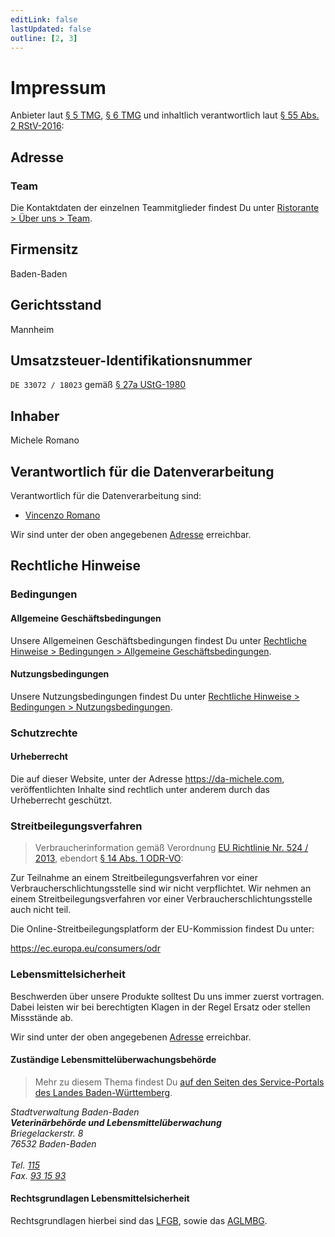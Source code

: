 ```yaml
---
editLink: false
lastUpdated: false
outline: [2, 3]
---
```


# Impressum

Anbieter laut [§ 5 TMG](https://www.gesetze-im-internet.de/tmg/__5.html), [§ 6 TMG](https://www.gesetze-im-internet.de/tmg/__6.html) und inhaltlich verantwortlich laut [§ 55 Abs. 2 RStV-2016](https://www.ard-werbung.de/fileadmin/user_upload/media-perspektiven/Dokumentation/2016-1_Rundfunkstaatsvertrag.pdf):

## Adresse

<RistoranteAddress/>

### Team

Die Kontaktdaten der einzelnen Teammitglieder findest Du unter [Ristorante > Über uns > Team](../../ristorante/index.md#team).

## Firmensitz

Baden-Baden

## Gerichtsstand

Mannheim

## Umsatzsteuer-Identifikationsnummer

`DE 33072 / 18023` gemäß [§ 27a UStG-1980](https://www.gesetze-im-internet.de/ustg_1980/__27a.html)

## Inhaber

Michele Romano

## Verantwortlich für die Datenverarbeitung

Verantwortlich für die Datenverarbeitung sind:

* [Vincenzo Romano](../../ristorante/index.md#vincenzo-romano)

Wir sind unter der oben angegebenen [Adresse](#adresse) erreichbar.

## Rechtliche Hinweise

### Bedingungen

#### Allgemeine Geschäftsbedingungen

Unsere Allgemeinen Geschäftsbedingungen findest Du unter [Rechtliche Hinweise > Bedingungen > Allgemeine Geschäftsbedingungen](../terms/index.md#allgemeine-geschäftsbedingungen).

#### Nutzungsbedingungen

Unsere Nutzungsbedingungen findest Du unter [Rechtliche Hinweise > Bedingungen > Nutzungsbedingungen](../terms/index.md#nutzungsbedingungen).

### Schutzrechte

#### Urheberrecht

Die auf dieser Website, unter der Adresse <https://da-michele.com>, veröffentlichten Inhalte sind rechtlich unter anderem durch das Urheberrecht geschützt.

### Streitbeilegungsverfahren

> Verbraucherinformation gemäß Verordnung [EU Richtlinie Nr. 524 / 2013](https://eur-lex.europa.eu/legal-content/DE/TXT/?uri=CELEX%3A32013R0524), ebendort [§ 14 Abs. 1 ODR-VO](https://eur-lex.europa.eu/legal-content/DE/TXT/HTML/?uri=CELEX:32013R0524&from=DE#d1e1185-1-1):

Zur Teilnahme an einem Streitbeilegungsverfahren vor einer Verbraucherschlichtungsstelle sind wir nicht verpflichtet.
Wir nehmen an einem Streitbeilegungsverfahren vor einer Verbraucherschlichtungsstelle auch nicht teil.

Die Online-Streitbeilegungsplatform der EU-Kommission findest Du unter:

<https://ec.europa.eu/consumers/odr>

### Lebensmittelsicherheit

Beschwerden über unsere Produkte solltest Du uns immer zuerst vortragen.
Dabei leisten wir bei berechtigten Klagen in der Regel Ersatz oder stellen Missstände ab.

Wir sind unter der oben angegebenen [Adresse](#adresse) erreichbar.

#### Zuständige Lebensmittelüberwachungsbehörde

> Mehr zu diesem Thema findest Du [auf den Seiten des Service-Portals des Landes Baden-Württemberg](https://www.service-bw.de/zufi/leistungen/675?plz=76532).

<address>
Stadtverwaltung Baden-Baden<br>
<strong>Veterinärbehörde und Lebensmittelüberwachung</strong><br>
Briegelackerstr. 8<br>
76532 Baden-Baden<br>
<br>
Tel. <a href="tel:115">115</a><br>
Fax. <a href="tel:+497221931593">93 15 93</a>
</address>

#### Rechtsgrundlagen Lebensmittelsicherheit

Rechtsgrundlagen hierbei sind das [LFGB](https://www.gesetze-im-internet.de/lfgb), sowie das [AGLMBG](http://www.landesrecht-bw.de/jportal/?quelle=jlink&query=LMG1974AG+BW&psml=bsbawueprod.psml&max=true).
